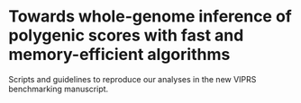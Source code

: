 # Towards whole-genome inference of polygenic scores with fast and memory-efficient algorithms

Scripts and guidelines to reproduce our analyses in the new VIPRS benchmarking manuscript.

